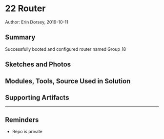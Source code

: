 #  22 Router

Author: Erin Dorsey, 2019-10-11

## Summary
Successfully booted and configured router named Group_18

## Sketches and Photos


## Modules, Tools, Source Used in Solution


## Supporting Artifacts


-----

## Reminders
- Repo is private
